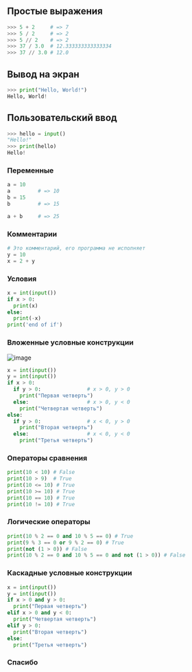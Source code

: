 ## Простые выражения

```python
>>> 5 + 2     # => 7
>>> 5 / 2     # => 2
>>> 5 // 2    # => 2
>>> 37 / 3.0  # 12.333333333333334
>>> 37 // 3.0 # 12.0
```



## Вывод на экран

```python
>>> print("Hello, World!")
Hello, World!
```



## Пользовательский ввод

```python
>>> hello = input()
"Hello!"
>>> print(hello)
Hello!
```




### Переменные

```python
a = 10
a         # => 10
b = 15
b         # => 15

a + b     # => 25
```



### Комментарии

```python
# Это комментарий, его программа не исполняет
y = 10
x = 2 + y
```



### Условия

```python
x = int(input())
if x > 0:
  print(x)
else:
  print(-x)
print('end of if')
```



### Вложенные условные конструкции

![image](https://upload.wikimedia.org/wikipedia/commons/c/c9/2D_Cartesian_Coordinates.PNG)


```python
x = int(input())
y = int(input())
if x > 0:
  if y > 0:               # x > 0, y > 0
    print("Первая четверть")
  else:                   # x > 0, y < 0
    print("Четвертая четверть")
else:
  if y > 0:               # x < 0, y > 0
    print("Вторая четверть")
  else:                   # x < 0, y < 0
    print("Третья четверть")
```



### Операторы сравнения

```python
print(10 < 10) # False
print(10 > 9)  # True
print(10 <= 10) # True
print(10 >= 10) # True
print(10 == 10) # True
print(10 != 10) # True
```



### Логические операторы

```python
print(10 % 2 == 0 and 10 % 5 == 0) # True
print(9 % 3 == 0 or 9 % 2 == 0) # True
print(not (1 > 0)) # False
print(10 % 2 == 0 and 10 % 5 == 0 and not (1 > 0)) # False
```



### Каскадные условные конструкции

```python
x = int(input())
y = int(input())
if x > 0 and y > 0:
  print("Первая четверть")
elif x > 0 and y < 0:
  print("Четвертая четверть")
elif y > 0:
  print("Вторая четверть")
else:
  print("Третья четверть")
```



### Спасибо
